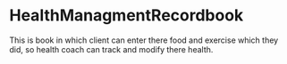 # HealthManagmentRecordbook
This is book in which client can enter there food and exercise which they did, so health coach can track and modify there health. 
